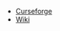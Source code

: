 - [Curseforge](https://www.curseforge.com/minecraft/modpacks/the-energy-race)
- [Wiki](https://github.com/valkyrienyanko/TheEnergyRace/wiki)
